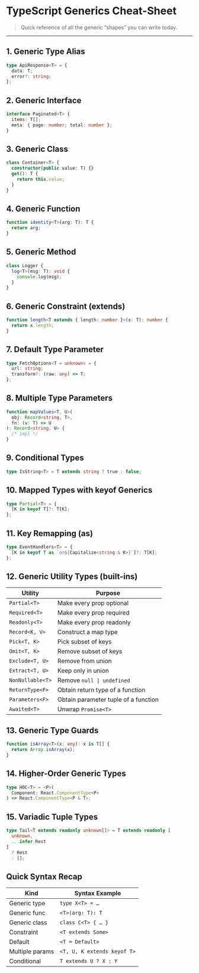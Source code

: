 # TypeScript Generics Cheat-Sheet

> Quick reference of all the generic “shapes” you can write today.

---

## 1. Generic Type Alias

```ts
type ApiResponse<T> = {
  data: T;
  error?: string;
};
```

## 2. Generic Interface

```ts
interface Paginated<T> {
  items: T[];
  meta: { page: number; total: number };
}
```

## 3. Generic Class

```ts
class Container<T> {
  constructor(public value: T) {}
  get(): T {
    return this.value;
  }
}
```

## 4. Generic Function

```ts
function identity<T>(arg: T): T {
  return arg;
}
```

## 5. Generic Method

```ts
class Logger {
  log<T>(msg: T): void {
    console.log(msg);
  }
}
```

## 6. Generic Constraint (extends)

```ts
function length<T extends { length: number }>(x: T): number {
  return x.length;
}
```

## 7. Default Type Parameter

```ts
type FetchOptions<T = unknown> = {
  url: string;
  transform?: (raw: any) => T;
};
```

## 8. Multiple Type Parameters

```ts
function mapValues<T, U>(
  obj: Record<string, T>,
  fn: (v: T) => U
): Record<string, U> {
  /* impl */
}
```

## 9. Conditional Types

```ts
type IsString<T> = T extends string ? true : false;
```

## 10. Mapped Types with keyof Generics

```ts
type Partial<T> = {
  [K in keyof T]?: T[K];
};
```

## 11. Key Remapping (as)

```ts
type EventHandlers<T> = {
  [K in keyof T as `on${Capitalize<string & K>}`]?: T[K];
};
```

## 12. Generic Utility Types (built-ins)

| Utility          | Purpose                              |
| ---------------- | ------------------------------------ |
| `Partial<T>`     | Make every prop optional             |
| `Required<T>`    | Make every prop required             |
| `Readonly<T>`    | Make every prop readonly             |
| `Record<K, V>`   | Construct a map type                 |
| `Pick<T, K>`     | Pick subset of keys                  |
| `Omit<T, K>`     | Remove subset of keys                |
| `Exclude<T, U>`  | Remove from union                    |
| `Extract<T, U>`  | Keep only in union                   |
| `NonNullable<T>` | Remove `null \| undefined`           |
| `ReturnType<F>`  | Obtain return type of a function     |
| `Parameters<F>`  | Obtain parameter tuple of a function |
| `Awaited<T>`     | Unwrap `Promise<T>`                  |

## 13. Generic Type Guards

```ts
function isArray<T>(x: any): x is T[] {
  return Array.isArray(x);
}
```

## 14. Higher-Order Generic Types

```ts
type HOC<T> = <P>(
  Component: React.ComponentType<P>
) => React.ComponentType<P & T>;
```

## 15. Variadic Tuple Types

```ts
type Tail<T extends readonly unknown[]> = T extends readonly [
  unknown,
  ...infer Rest
]
  ? Rest
  : [];
```

## Quick Syntax Recap

| Kind            | Syntax Example              |
| --------------- | --------------------------- |
| Generic type    | `type X<T> = …`             |
| Generic func    | `<T>(arg: T): T`            |
| Generic class   | `class C<T> { … }`          |
| Constraint      | `<T extends Some>`          |
| Default         | `<T = Default>`             |
| Multiple params | `<T, U, K extends keyof T>` |
| Conditional     | `T extends U ? X : Y`       |
